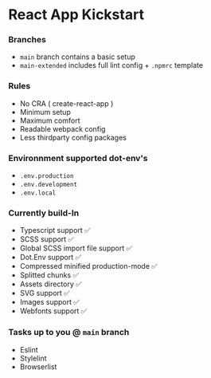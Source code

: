 # React App Kickstart

### Branches
* `main` branch contains a basic setup
* `main-extended` includes full lint config + `.npmrc` template

### Rules
* No CRA ( create-react-app )
* Minimum setup
* Maximum comfort
* Readable webpack config
* Less thirdparty config packages

### Environnment supported dot-env's
* `.env.production`
* `.env.development`
* `.env.local`

### Currently build-In
* Typescript support ✅
* SCSS support ✅
* Global SCSS import file support ✅
* Dot.Env support ✅
* Compressed minified production-mode ✅
* Splitted chunks ✅
* Assets directory ✅
* SVG support ✅
* Images support ✅
* Webfonts support ✅

### Tasks up to you @ `main` branch
* Eslint
* Stylelint
* Browserlist

